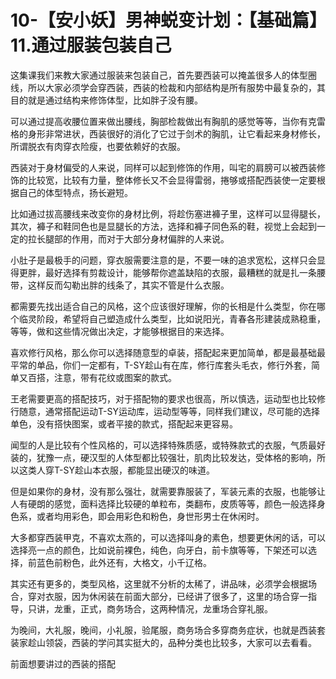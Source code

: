 # 10-【安小妖】男神蜕变计划：【基础篇】11.通过服装包装自己

这集课我们来教大家通过服装来包装自己，首先要西装可以掩盖很多人的体型圈线，所以大家必须学会穿西装，西装的检裁和内部结构是所有服势中最复杂的，其目的就是通过结构来修饰体型，比如胖子没有腰。

可以通过提高收腰位置来做出腰线，胸部检裁做出有胸肌的感觉等等，当你有克雷格的身形非常进状，西装很好的消化了它过于剑术的胸肌，让它看起来身材修长，所谓脱衣有肉穿衣险瘦，也要依赖好的衣服。

西装对于身材偏受的人来说，同样可以起到修饰的作用，叫宅的肩膀可以被西装修饰的比较宽，比较有力量，整体修长又不会显得雷弱，捲够或搭配西装使一定要根据自己的体型特点，扬长避短。

比如通过拔高腰线来改变你的身材比例，将趁伤塞进褲子里，这样可以显得腿长，其次，褲子和鞋同色也是显腿长的方法，选择和褲子同色系的鞋，视觉上会起到一定的拉长腿部的作用，而对于大部分身材偏胖的人来说。

小肚子是最极手的问题，穿衣服需要注意的是，不要一味的追求宽松，这样只会显得更胖，最好选择有剪裁设计，能够帮你遮盖缺陷的衣服，最糟糕的就是扎一条腰带，这样反而勾勒出胖的线条了，其实不管是什么衣服。

都需要先找出适合自己的风格，这个应该很好理解，你的长相是什么类型，你在哪个临灵阶段，希望将自己塑造成什么类型，比如说阳光，青春各形建装成熟稳重，等等，做和这些情况做出决定，才能够根据目的来选择。

喜欢修行风格，那么你可以选择随意型的卓装，搭配起来更加简单，都是最基础最平常的单品，你们一定都有，T-SY趁山有在库，修行库套头毛衣，修行外套，简单又百搭，注意，带有花纹或图案的款式。

王老需要更高的搭配技巧，对于搭配物的要求也很高，所以慎选，运动型也比较修行随意，通常搭配运动T-SY运动库，运动型等等，同样我们建议，尽可能的选择单色，没有搭快图案，或者平接的款式，搭配起来更容易。

闻型的人是比较有个性风格的，可以选择特殊质感，或特殊款式的衣服，气质最好装的，犹豫一点，硬汉型的人体型都比较强壮，肌肉比较发达，受体格的影响，所以这类人穿T-SY趁山本衣服，都能显出硬汉的味道。

但是如果你的身材，没有那么强壮，就需要靠服装了，军装元素的衣服，也能够让人有硬朗的感觉，面料选择比较硬的单粒布，类翻布，皮质等等，颜色一般选择身色系，或者均用彩色，即会用彩色和粉色，身世形男士在休闲时。

大多都穿西装甲克，不喜欢太燕的，可以选择叫身的素色，想要更休闲的话，可以选择亮一点的颜色，比如说前裸色，纯色，向牙白，前卡旗等等，下架还可以选择，前蓝色前粉色，此外还有，大格文，小千辽格。

其实还有更多的，类型风格，这里就不分析的太稀了，讲品味，必须学会根据场合，穿对衣服，因为休闲装在前面大部分，已经讲了很多了，这里的场合穿一指导，只讲，龙重，正式，商务场合，这两种情况，龙重场合穿礼服。

为晚间，大礼服，晚间，小礼服，验尾服，商务场合多穿商务症状，也就是西装套装家趁山领袋，西装的学问其实挺大的，品种分类也比较多，大家可以去看看。

前面想要讲过的西装的搭配